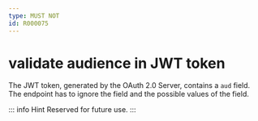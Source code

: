```yaml
---
type: MUST NOT
id: R000075
---
```


# validate audience in JWT token

The JWT token, generated by the OAuth 2.0 Server, contains a `aud` field. The endpoint has to ignore the field and the possible values of the field.

::: info Hint
Reserved for future use.
:::
